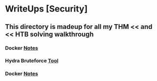 # WriteUps [Security]
## This directory is madeup for all my THM &lt;&lt; and &lt;&lt; HTB solving walkthrough

### Docker [Notes](Notes_folder/docker_thm.md)
### Hydra Bruteforce [Tool](Note_folder/hydra_thm.md)

### Docker [Notes](Note_folder/docker_thm.md)

